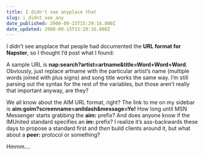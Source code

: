 ```yaml
---
title: I didn't see anyplace that
slug: i_didnt_see_any
date_published: 2000-09-15T15:29:16.000Z
date_updated: 2000-09-15T15:29:16.000Z
---
```


I didn’t see anyplace that people had documented the **URL format for Napster**, so I thought I’d post what I found:

A sample URL is **nap:search?artist=artname&title=Word+Word+Word**. Obviously, just replace artname with the particular artist’s name (multiple words joined with plus signs) and song title works the same way. I’m still parsing out the syntax for the rest of the variables, but those aren’t really that important anyway, are they?

We all know about the AIM URL format, right? The link to me on my sidebar is **aim:goim?screenname=anildash&message=Yo!** How long until MSN Messenger starts grabbing the **aim:** prefix? And does anyone know if the IMUnited standard specifies an **im:** prefix? I realize it’s ass-backwards these days to propose a standard first and *then* build clients around it, but what about a **peer:** protocol or something?

Hmmm….
